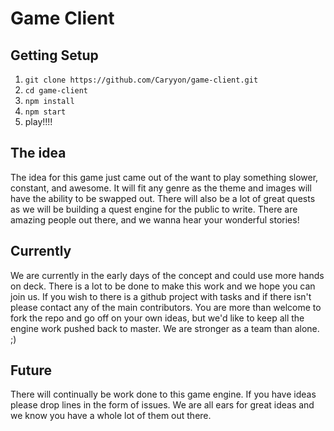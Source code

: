 # Game Client 

## Getting Setup

1. `git clone https://github.com/Caryyon/game-client.git`
2. `cd game-client`
3. `npm install`
4. `npm start`
5. play!!!!

## The idea
The idea for this game just came out of the want to play something slower, constant, and awesome.
It will fit any genre as the theme and images will have the ability to be swapped out.
There will also be a lot of great quests as we will be building a quest engine for the public to write. There are amazing people out there, and we wanna hear your wonderful stories!

## Currently
We are currently in the early days of the concept and could use more hands on deck. There is a lot to be done to make this work and we hope you can join us. If you wish to there is a github project with tasks and if there isn't please contact any of the main contributors. You are more than welcome to fork the repo and go off on your own ideas, but we'd like to keep all the engine work pushed back to master. We are stronger as a team than alone. ;)

## Future
There will continually be work done to this game engine. If you have ideas please drop lines in the form of issues. We are all ears for great ideas and we know you have a whole lot of them out there.